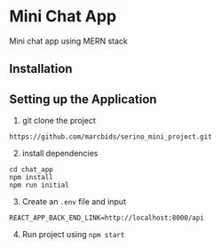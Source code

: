 # Mini Chat App

Mini chat app using MERN stack

## Installation

## Setting up the Application
1. git clone the project 
```
https://github.com/marcbids/serino_mini_project.git
```
2. install dependencies 
```
cd chat_app
npm install
npm run initial
```
3. Create an `.env` file and input 
```
REACT_APP_BACK_END_LINK=http://localhost:8000/api
```
4. Run project using `npm start`
